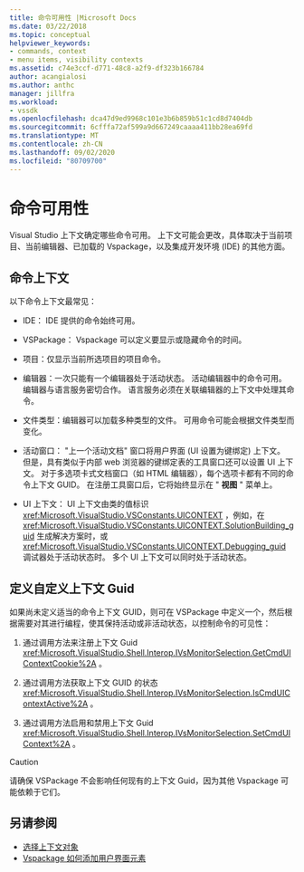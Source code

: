 ```yaml
---
title: 命令可用性 |Microsoft Docs
ms.date: 03/22/2018
ms.topic: conceptual
helpviewer_keywords:
- commands, context
- menu items, visibility contexts
ms.assetid: c74e3ccf-d771-48c8-a2f9-df323b166784
author: acangialosi
ms.author: anthc
manager: jillfra
ms.workload:
- vssdk
ms.openlocfilehash: dca47d9ed9968c101e3b6b859b51c1cd8d7404db
ms.sourcegitcommit: 6cfffa72af599a9d667249caaaa411bb28ea69fd
ms.translationtype: MT
ms.contentlocale: zh-CN
ms.lasthandoff: 09/02/2020
ms.locfileid: "80709700"
---
```

# <a name="command-availability"></a>命令可用性

Visual Studio 上下文确定哪些命令可用。 上下文可能会更改，具体取决于当前项目、当前编辑器、已加载的 Vspackage，以及集成开发环境 (IDE) 的其他方面。

## <a name="command-contexts"></a>命令上下文

以下命令上下文最常见：

- IDE： IDE 提供的命令始终可用。

- VSPackage： Vspackage 可以定义要显示或隐藏命令的时间。

- 项目：仅显示当前所选项目的项目命令。

- 编辑器：一次只能有一个编辑器处于活动状态。 活动编辑器中的命令可用。 编辑器与语言服务密切合作。 语言服务必须在关联编辑器的上下文中处理其命令。

- 文件类型：编辑器可以加载多种类型的文件。 可用命令可能会根据文件类型而变化。

- 活动窗口： "上一个活动文档" 窗口将用户界面 (UI 设置为键绑定) 上下文。 但是，具有类似于内部 web 浏览器的键绑定表的工具窗口还可以设置 UI 上下文。 对于多选项卡式文档窗口（如 HTML 编辑器），每个选项卡都有不同的命令上下文 GUID。 在注册工具窗口后，它将始终显示在 " **视图** " 菜单上。

- UI 上下文： UI 上下文由类的值标识 <xref:Microsoft.VisualStudio.VSConstants.UICONTEXT> ，例如，在 <xref:Microsoft.VisualStudio.VSConstants.UICONTEXT.SolutionBuilding_guid> 生成解决方案时，或 <xref:Microsoft.VisualStudio.VSConstants.UICONTEXT.Debugging_guid> 调试器处于活动状态时。 多个 UI 上下文可以同时处于活动状态。

## <a name="define-custom-context-guids"></a>定义自定义上下文 Guid

如果尚未定义适当的命令上下文 GUID，则可在 VSPackage 中定义一个，然后根据需要对其进行编程，使其保持活动或非活动状态，以控制命令的可见性：

1. 通过调用方法来注册上下文 Guid <xref:Microsoft.VisualStudio.Shell.Interop.IVsMonitorSelection.GetCmdUIContextCookie%2A> 。

2. 通过调用方法获取上下文 GUID 的状态 <xref:Microsoft.VisualStudio.Shell.Interop.IVsMonitorSelection.IsCmdUIContextActive%2A> 。

3. 通过调用方法启用和禁用上下文 Guid <xref:Microsoft.VisualStudio.Shell.Interop.IVsMonitorSelection.SetCmdUIContext%2A> 。

> [!CAUTION]
> 请确保 VSPackage 不会影响任何现有的上下文 Guid，因为其他 Vspackage 可能依赖于它们。

## <a name="see-also"></a>另请参阅

- [选择上下文对象](../../extensibility/internals/selection-context-objects.md)
- [Vspackage 如何添加用户界面元素](../../extensibility/internals/how-vspackages-add-user-interface-elements.md)
